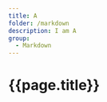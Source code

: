 ```yaml
---
title: A
folder: /markdown
description: I am A
group:
  - Markdown
---
```


<link rel="stylesheet" href="style.css" />

# {{page.title}}

<script src="index.js"></script>
